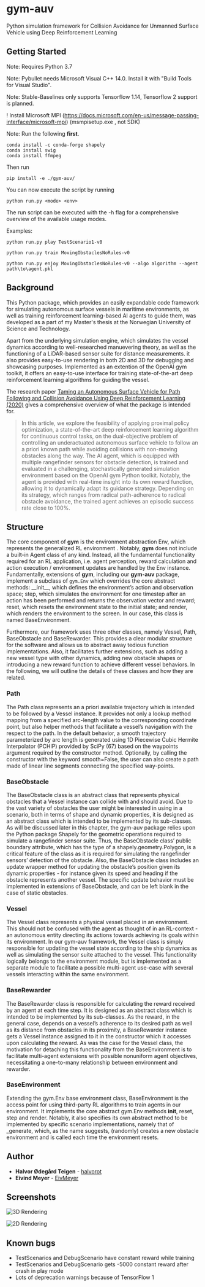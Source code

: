 # gym-auv

Python simulation framework for Collision Avoidance for Unmanned Surface Vehicle using Deep Reinforcement Learning


## Getting Started
Note: Requires Python 3.7

Note: Pybullet needs Microsoft Visual C++ 14.0. Install it with "Build Tools for Visual Studio".

Note: Stable-Baselines only supports Tensorflow 1.14, Tensorflow 2 support is planned. 

! Install Microsoft MPI (https://docs.microsoft.com/en-us/message-passing-interface/microsoft-mpi) (msmpisetup.exe , not SDK)

Note: Run the following __first__.
```
conda install -c conda-forge shapely
conda install swig
conda install ffmpeg
```

Then run 

```
pip install -e ./gym-auv/
```

You can now execute the script by running 
```
python run.py <mode> <env>
``` 
The run script can be executed with the -h flag for a comprehensive overview of the available usage modes.

Examples:
```
python run.py play TestScenario1-v0
``` 
```
python run.py train MovingObstaclesNoRules-v0
``` 
```
python run.py enjoy MovingObstaclesNoRules-v0 --algo algorithm --agent path\to\agent.pkl
``` 


## Background

This Python package, which provides an easily expandable code framework for simulating autonomous surface vessels
in maritime environments, as well as training reinforcement learning-based AI agents to guide them, was developed as a part of my Master's thesis at the Norwegian University of Science and Technology.

Apart from the underlying simulation engine, which simulates the vessel dynamics according to well-researched manuevering theory,
as well as the functioning of a LiDAR-based sensor suite for distance measurements.
it also provides easy-to-use rendering in both 2D and 3D for debugging and showcasing purposes. Implemented as an extention of the OpenAI gym toolkit, it offers an easy-to-use interface for training state-of-the-art deep reinforcement learning algorithms for guiding the vessel.

The research paper [Taming an Autonomous Surface Vehicle for Path Following and Collision Avoidance Using Deep Reinforcement Learning (2020)](https://ieeexplore.ieee.org/document/9016254?fbclid=IwAR3obkbKJcbA2Jrn3nqKp7iUD_MAag01YSCm3liaIYJN7xN9enzdHUA0Ma8) gives a comprehensive overview of what the package is intended for.

>  In this article, we explore the feasibility of applying proximal policy optimization, a state-of-the-art deep reinforcement learning algorithm for continuous control tasks, on the dual-objective problem of controlling an underactuated autonomous surface vehicle to follow an a priori known path while avoiding collisions with non-moving obstacles along the way. The AI agent, which is equipped with multiple rangefinder sensors for obstacle detection, is trained and evaluated in a challenging, stochastically generated simulation environment based on the OpenAI gym Python toolkit. Notably, the agent is provided with real-time insight into its own reward function, allowing it to dynamically adapt its guidance strategy. Depending on its strategy, which ranges from radical path-adherence to radical obstacle avoidance, the trained agent achieves an episodic success rate close to 100%.



## Structure
The core component of **gym** is the environment abstraction Env, which represents the generalized RL environment . Notably, **gym** does not include a built-in Agent class of any kind. Instead, all the fundamental functionality required for an RL application, i.e. agent perception, reward calculation and action execution / environment updates are handled by the Env instance. Fundamentally, extensions of **gym**, including our **gym-auv** package, implement a subclass of `gym.Env` which overrides the core abstract methods: \_\_init\_\_, which defines the environment’s action and observation space; step, which simulates the environment for one timestep after an action has been performed and returns the observation vector and reward; reset, which resets the environment state to the initial state; and render, which renders the environment to the screen. In our case, this class is
named BaseEnvironment.

Furthermore, our framework uses three other classes, namely Vessel, Path, BaseObstacle and BaseRewarder. This provides a clear modular structure for the software and allows us to abstract away tedious function implementations. Also, it facilitates further extensions, such as adding a new vessel type with other dynamics, adding new obstacle shapes or introducing a new reward function to achieve different vessel behaviors. In the following, we will outline the details of these classes and how they are related.

### Path
The Path class represents an a priori available trajectory which is intended to be followed by a Vessel instance. It provides not only a lookup method mapping from a
specified arc-length value to the corresponding coordinate point, but also helper methods
that facilitate a vessel’s navigation with the respect to the path. In the default behavior,
a smooth trajectory parameterized by arc length is generated using 1D Piecewise Cubic
Hermite Interpolator (PCHIP) provided by SciPy (67) based on the waypoints argument required by the constructor method. Optionally, by calling the constructor with the
keyword smooth=False, the user can also create a path made of linear line segments
connecting the specified way-points.

### BaseObstacle
The BaseObstacle class is an abstract class that represents physical obstacles that a Vessel instance can collide with and should avoid. Due to the vast variety of obstacles the user might be interested in using in a scenario, both in terms of shape and dynamic properties, it is designed as an abstract class which is intended to be implemented by its sub-classes. As will be discussed later in this chapter, the gym-auv package relies upon the Python package Shapely for the geometric operations required to simulate a rangefinder sensor suite. Thus, the BaseObstacle class’ public boundary attribute, which has the type of a shapely.geometry.Polygon, is a critical feature of the class as it is required for simulating the rangefinder sensors’ detection of the obstacle. Also, the BaseObstacle class includes an update wrapper method for updating the obstacle’s position given its dynamic properties - for instance given its speed and heading if the obstacle represents another vessel. The specific update behavior must be implemented in extensions of BaseObstacle, and can be left blank in the case of static obstacles.

### Vessel
The Vessel class represents a physical vessel placed in an environment. This should not be confused with the agent as thought of in an RL-context - an autonomous entity directing its actions towards achieving its goals within its environment. In our gym-auv framework, the Vessel class is simply responsible for updating the vessel state according to the ship dynamics as well as simulating the sensor suite attached to the vessel. This functionality logically belongs to the environment module, but is implemented as a separate module to facilitate a possible multi-agent use-case with several vessels interacting within the same environment.

### BaseRewarder
The BaseRewarder class is responsible for calculating the reward received by an agent at each time step. It is designed as an abstract class which is intended to be implemented by its sub-classes. As the reward, in the general case, depends on a vessel’s adherence to its desired path as well as its distance from obstacles in its proximity, a BaseRewarder instance gets a Vessel instance assigned to it in the constructor which it accesses upon calculating the reward. As was the case for the Vessel class, the motivation for detaching this functionality from the BaseEnvironment is to facilitate multi-agent extensions
with possible nonuniform agent objectives, necessitating a one-to-many relationship between environment and rewarder.

### BaseEnvironment
Extending the gym.Env base environment class, BaseEnvironment is the access point for using third-party RL algorithms to train agents in our environment. It implements the core abstract gym.Env methods __init__, reset, step and render. Notably, it also specifies its own abstract method to be implemented by specific scenario implementations, namely that of _generate, which, as the name suggests, (randomly) creates a new obstacle environment and is called each time the environment resets.

## Author
* **Halvor Ødegård Teigen** - [halvorot](https://github.com/halvorot)
* **Eivind Meyer** - [EivMeyer](https://github.com/EivMeyer)

## Screenshots

![3D Rendering](https://i.imgur.com/KD0TqZW.png)

![2D Rendering](https://i.imgur.com/dBQOWYT.png)


## Known bugs

* TestScenarios and DebugScenario have constant reward while training
* TestScenarios and DebugScenario gets -5000 constant reward after crash in play mode
* Lots of deprecation warnings because of TensorFlow 1